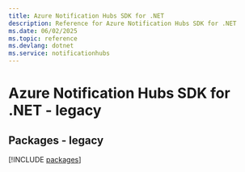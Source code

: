 ```yaml
---
title: Azure Notification Hubs SDK for .NET
description: Reference for Azure Notification Hubs SDK for .NET
ms.date: 06/02/2025
ms.topic: reference
ms.devlang: dotnet
ms.service: notificationhubs
---
```

# Azure Notification Hubs SDK for .NET - legacy
## Packages - legacy
[!INCLUDE [packages](notification-hubs-index.md)]